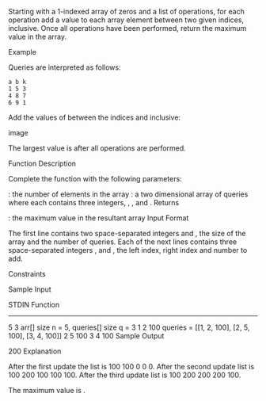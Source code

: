 Starting with a 1-indexed array of zeros and a list of operations, for each operation add a value to each array element between two given indices, inclusive. Once all operations have been performed, return the maximum value in the array.

Example


Queries are interpreted as follows:

    a b k
    1 5 3
    4 8 7
    6 9 1
Add the values of  between the indices  and  inclusive:

image

The largest value is  after all operations are performed.

Function Description

Complete the function  with the following parameters:

: the number of elements in the array
: a two dimensional array of queries where each  contains three integers, , , and .
Returns

: the maximum value in the resultant array
Input Format

The first line contains two space-separated integers  and , the size of the array and the number of queries.
Each of the next  lines contains three space-separated integers ,  and , the left index, right index and number to add.

Constraints

Sample Input

STDIN       Function
-----       --------
5 3         arr[] size n = 5, queries[] size q = 3
1 2 100     queries = [[1, 2, 100], [2, 5, 100], [3, 4, 100]]
2 5 100
3 4 100
Sample Output

200
Explanation

After the first update the list is 100 100 0 0 0.
After the second update list is 100 200 100 100 100.
After the third update list is 100 200 200 200 100.

The maximum value is .
